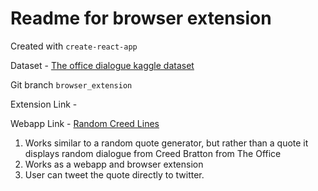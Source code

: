 # Readme for browser extension

Created with ```create-react-app```

Dataset - [The office dialogue kaggle dataset](https://www.kaggle.com/nasirkhalid24/the-office-us-complete-dialoguetranscript "The office kaggle dataset")

Git branch ```browser_extension```

Extension Link - []()

Webapp Link - [Random Creed Lines](https://random-creed-lines.netlify.app/)



1. Works similar to a random quote generator, but rather than a quote it displays random dialogue from Creed Bratton from The Office
2. Works as a webapp and browser extension
3. User can tweet the quote directly to twitter.
